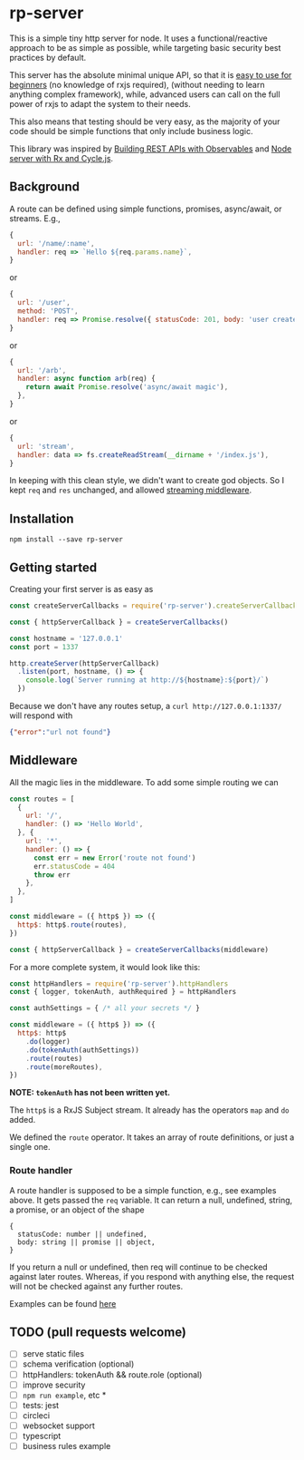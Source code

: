 # rp-server

This is a simple tiny http server for node.
It uses a functional/reactive approach to be as simple as possible,
while targeting basic security best practices by default.

This server has the absolute minimal unique API,
so that it is [easy to use for beginners](#background) (no knowledge of rxjs required),
(without needing to learn anything complex framework),
while, advanced users can call on the full power of rxjs to adapt the system to their needs.

This also means that testing should be very easy,
as the majority of your code should be simple functions that only include business logic.

This library was inspired by
[Building REST APIs with Observables](https://glebbahmutov.com/blog/node-server-with-rx-and-cycle/)
and
[Node server with Rx and Cycle.js](https://glebbahmutov.com/blog/node-server-with-rx-and-cycle/).

## Background

A route can be defined using simple functions, promises, async/await, or streams.
E.g.,

```javascript
{
  url: '/name/:name',
  handler: req => `Hello ${req.params.name}`,
}
```

or

```javascript
{
  url: '/user',
  method: 'POST',
  handler: req => Promise.resolve({ statusCode: 201, body: 'user created' }),
}
```

or

```javascript
{
  url: '/arb',
  handler: async function arb(req) {
    return await Promise.resolve('async/await magic'),
  },
}
```

or

```javascript
{
  url: 'stream',
  handler: data => fs.createReadStream(__dirname + '/index.js'),  
}
```

In keeping with this clean style, we didn't want to create god objects.
So I kept `req` and `res` unchanged, and allowed [streaming middleware](#middleware).

## Installation

```
npm install --save rp-server
```

## Getting started

Creating your first server is as easy as

```javascript
const createServerCallbacks = require('rp-server').createServerCallbacks

const { httpServerCallback } = createServerCallbacks()

const hostname = '127.0.0.1'
const port = 1337

http.createServer(httpServerCallback)
  .listen(port, hostname, () => {
    console.log(`Server running at http://${hostname}:${port}/`)
  })
```

Because we don't have any routes setup, a `curl http://127.0.0.1:1337/` will respond with

```json
{"error":"url not found"}
```

## Middleware

All the magic lies in the middleware.
To add some simple routing we can

```javascript
const routes = [
  {
    url: '/',
    handler: () => 'Hello World',
  }, {
    url: '*',
    handler: () => {
      const err = new Error('route not found')
      err.statusCode = 404
      throw err
    },
  },
]

const middleware = ({ http$ }) => ({
  http$: http$.route(routes),
})

const { httpServerCallback } = createServerCallbacks(middleware)
```

For a more complete system, it would look like this:

```javascript
const httpHandlers = require('rp-server').httpHandlers
const { logger, tokenAuth, authRequired } = httpHandlers

const authSettings = { /* all your secrets */ }

const middleware = ({ http$ }) => ({
  http$: http$
    .do(logger)
    .do(tokenAuth(authSettings))
    .route(routes)
    .route(moreRoutes),
})
```

**NOTE: `tokenAuth` has not been written yet.**

The `http$` is a RxJS Subject stream.
It already has the operators `map` and `do` added.

We defined the `route` operator.
It takes an array of route definitions, or just a single one.

### Route handler

A route handler is supposed to be a simple function, e.g., see examples above.
It gets passed the `req` variable.
It can return a null, undefined, string, a promise, or an object of the shape

```
{
  statusCode: number || undefined,
  body: string || promise || object,
}
```

If you return a null or undefined, then req will continue to be checked against later routes.
Whereas, if you respond with anything else, the request will not be checked against any further routes.

Examples can be found [here](example/other-routes.js)

## TODO (pull requests welcome)

* [ ] serve static files
* [ ] schema verification (optional)
* [ ] httpHandlers: tokenAuth && route.role (optional)
* [ ] improve security
* [ ] `npm run example`, etc *
* [ ] tests: jest
* [ ] circleci
* [ ] websocket support
* [ ] typescript
* [ ] business rules example
